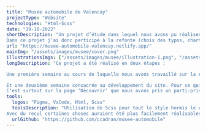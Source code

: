 ```yaml
---
title: "Musée automobile de Valencay"
projectType: "Website"
technologies: "Html-Scss"
date: "19-10-2022"
shortDescription: "Un projet d’étude dans lequel nous avons pu réaliser la refonte d’un site.
Dans ce projet j’ai donc participé à la refonte (choix des typos, charte graphique, hiérarchisation..) mais surtout au développement du site, avec une homepage assez épurée et une page collection plus complexe."
url: "https://musee-automobile-valencay.netlify.app/"
mainImg: "/assets/images/musee/cover.png"
illustrationsImgs: ["/assets/images/musee/illustration-1.png", "/assets/images/musee/illustration-2.png", "/assets/images/musee/illustration-3.png"]
longDescription: "Ce projet a été réalisé en deux étapes :

Une première semaine au cours de laquelle nous avons travaillé sur la refonte du site afin de produire une maquette. J’ai donc participé à la création de la charte graphique dans son ensemble, à la hiérarchisation des contenus…

Et une deuxième semaine consacrée au développement du site. Pour ce qui est de la homepage nous avons décidé de partir sur quelque chose d’assez épuré afin de respecter les besoins d’accessibilité que peut avoir un musée.
C’est surtout sur la page ‘Découvrir’ que nous avons pris un parti-pris graphique et sur laquelle j’ai pu également réaliser des choses plus complexes en CSS, comme la navigation entre section avec la fonctionnalité au scroll : scroll-snap-type."
tools:
  logos: "Figma, VsCode, Html, Scss"
  toolsDescription: "Utilisation de Scss pour tout le style hormis le comportement de la navbar qui possède un petit script Javascript se jouant lors du scroll.
Avec du recul certaines choses auraient été plus facilement réalisables en Js mais à ce moment-là je ne le maitrisais pas encore parfaitement, et utiliser du CSS pour ces animations m’a permis d’apprendre pas mal de choses."
  urlGithub: "https://github.com/ccadran/musee-automobile"
---
```

